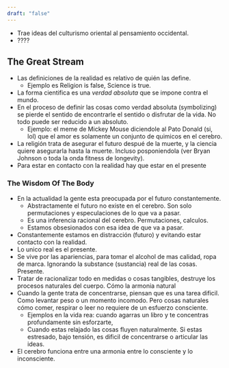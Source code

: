 ```yaml
---
draft: "false"
---
```



- Trae ideas del culturismo oriental al pensamiento occidental. 
- ????



## The Great Stream
- Las definiciones de la realidad es relativo de quién las define.
	- Ejemplo es Religion is false, []()Science is true.
- La forma cientifica es una *verdad absoluta* que se impone contra el mundo.
- En el proceso de definir las cosas como verdad absoluta (symbolizing) se pierde el sentido de encontrarle el sentido o disfrutar de la vida. No todo puede ser reducido a un absoluto.
	- Ejemplo: el meme de Mickey Mouse diciendole al Pato Donald (si, lol) que el amor es solamente un conjunto de quimicos en el cerebro.
- La religión trata de asegurar el futuro despué de la muerte, y la ciencia quiere asegurarla hasta la muerte. Incluso posponiendola (ver Bryan Johnson o toda la onda fitness de longevity).
- Para estar en contacto con la realidad hay que estar en el presente


### The Wisdom Of The Body
- En la actualidad la gente esta preocupada por el futuro constantemente.
	- Abstractamente el futuro no existe en el cerebro. Son solo permutaciones y especulaciones de lo que va a pasar.
	- Es una inferencia racional del cerebro. Permutaciones, calculos.
	- Estamos obsesionados con esa idea de que va a pasar.
- Constantemente estamos en distracción (futuro) y evitando estar contacto con la realidad.
- Lo unico real es el presente.
- Se vive por las apariencias, para tomar el alcohol de mas calidad, ropa de marca. Ignorando la substance (sustancia) real de las cosas. Presente.
- Tratar de racionalizar todo en medidas o cosas tangibles, destruye los procesos naturales del cuerpo. Cómo la armonia natural
- Cuando la gente trata de concentrarse, piensan que es una tarea dificil. Como levantar peso o un momento incomodo.  Pero cosas naturales cómo comer, respirar o leer no requiere de un esfuerzo consciente.
	- Ejemplos en la vida rea: cuando agarras un libro y te concentras profundamente sin esforzarte, 
	- Cuando estas relajado las cosas fluyen naturalmente. Si estas estresado, bajo tensión, es dificil de concentrarse o articular las ideas.
- El cerebro funciona entre una armonia entre lo consciente y lo inconsciente. 